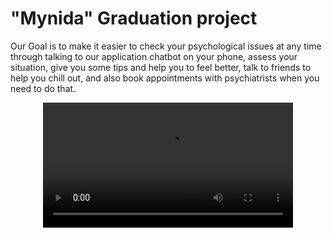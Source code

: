 # "Mynida" Graduation project


Our Goal is to make it easier to check your psychological issues at any time through talking to
our application chatbot on your phone, assess your situation, give you some tips and help you to feel better, talk to friends to help you chill out, and also book appointments with psychiatrists when you need to do that. 







<div align="center">
  <video src="https://user-images.githubusercontent.com/61237536/220797852-8df39736-5817-470f-8a7f-d949c9d86e9f.mp4" width=400/>
<div/>




https://user-images.githubusercontent.com/61237536/220800661-eb5bd83a-fb15-4033-80e4-0b2be6bf8998.mp4



Uploading myndia~2.mp4…



Uploading myndia~3.mp4…

